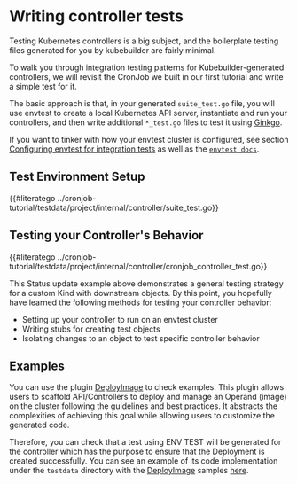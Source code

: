# Writing controller tests

Testing Kubernetes controllers is a big subject, and the boilerplate testing
files generated for you by kubebuilder are fairly minimal.

To walk you through integration testing patterns for Kubebuilder-generated controllers, we will revisit the CronJob we built in our first tutorial and write a simple test for it.

The basic approach is that, in your generated `suite_test.go` file, you will use envtest to create a local Kubernetes API server, instantiate and run your controllers, and then write additional `*_test.go` files to test it using [Ginkgo](http://onsi.github.io/ginkgo).

If you want to tinker with how your envtest cluster is configured, see section [Configuring envtest for integration tests](../reference/envtest.md) as well as the [`envtest docs`](https://pkg.go.dev/sigs.k8s.io/controller-runtime/pkg/envtest?tab=doc).

## Test Environment Setup

{{#literatego ../cronjob-tutorial/testdata/project/internal/controller/suite_test.go}}

## Testing your Controller's Behavior

{{#literatego ../cronjob-tutorial/testdata/project/internal/controller/cronjob_controller_test.go}}

This Status update example above demonstrates a general testing strategy for a custom Kind with downstream objects. By this point, you hopefully have learned the following methods for testing your controller behavior:

* Setting up your controller to run on an envtest cluster
* Writing stubs for creating test objects
* Isolating changes to an object to test specific controller behavior

<aside class="note">
<h1>Examples</h1>

You can use the plugin [DeployImage](../plugins/available/deploy-image-plugin-v1-alpha.md) to check examples. This plugin allows users to scaffold API/Controllers to deploy and manage an Operand (image) on the cluster following the guidelines and best practices. It abstracts the complexities of achieving this goal while allowing users to customize the generated code.

Therefore, you can check that a test using ENV TEST will be generated for the controller which has the purpose to ensure that the Deployment is created successfully. You can see an example of its code implementation under the `testdata` directory with the [DeployImage](../plugins/available/deploy-image-plugin-v1-alpha.md) samples [here](https://github.com/kubernetes-sigs/kubebuilder/blob/v3.7.0/testdata/project-v4-with-plugins/controllers/busybox_controller_test.go).

</aside>
